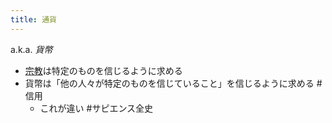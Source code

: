 ```yaml
---
title: 通貨
---
```


a.k.a. *貨幣*

* [宗教](%E5%AE%97%E6%95%99.md)は特定のものを信じるように求める
* 貨幣は「他の人々が特定のものを信じていること」を信じるように求める #信用
  * これが違い
    \#サピエンス全史
